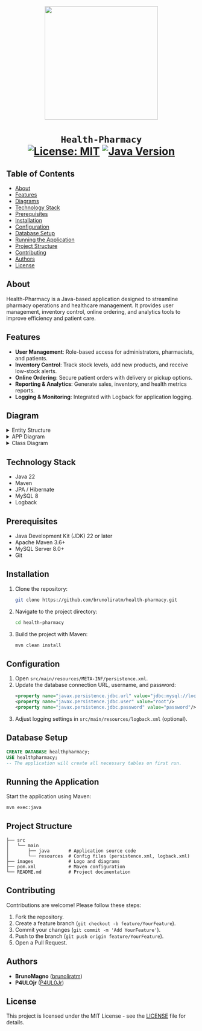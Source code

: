 <div align="center">
  <img src="images/logo.png" width="300" height="300">
   <h1 align="center">

`Health-Pharmacy` </br>
[![License: MIT](https://img.shields.io/badge/License-MIT-blue.svg)](LICENSE)
[![Java Version](https://img.shields.io/badge/Java-22-brightgreen.svg)](https://www.oracle.com/br/java/technologies/downloads/)

</h1>
</div>

## Table of Contents

- [About](#about)
- [Features](#features)
- [Diagrams](#diagram)
- [Technology Stack](#technology-stack)
- [Prerequisites](#prerequisites)
- [Installation](#installation)
- [Configuration](#configuration)
- [Database Setup](#database-setup)
- [Running the Application](#running-the-application)
- [Project Structure](#project-structure)
- [Contributing](#contributing)
- [Authors](#authors)
- [License](#license)

## About

Health-Pharmacy is a Java-based application designed to streamline pharmacy operations and healthcare management. It provides user management, inventory control, online ordering, and analytics tools to improve efficiency and patient care.

## Features

- **User Management**: Role-based access for administrators, pharmacists, and patients.
- **Inventory Control**: Track stock levels, add new products, and receive low-stock alerts.
- **Online Ordering**: Secure patient orders with delivery or pickup options.
- **Reporting & Analytics**: Generate sales, inventory, and health metrics reports.
- **Logging & Monitoring**: Integrated with Logback for application logging.

## Diagram
<details>
  <summary>Entity Structure</summary>

  ![Project1](images/estrutura.png)
</details>
<details>
  <summary>APP Diagram</summary>

  ![Project2](images/diagrama.png)
</details>
<details>
  <summary>Class Diagram</summary>

  ![Project3](images/diagramaDeClasse.png)
</details>


## Technology Stack

- Java 22
- Maven
- JPA / Hibernate
- MySQL 8
- Logback

## Prerequisites

- Java Development Kit (JDK) 22 or later
- Apache Maven 3.6+
- MySQL Server 8.0+
- Git

## Installation

1. Clone the repository:
   ```sh
   git clone https://github.com/brunoliratm/health-pharmacy.git
   ```
2. Navigate to the project directory:
   ```sh
   cd health-pharmacy
   ```
3. Build the project with Maven:
   ```sh
   mvn clean install
   ```

## Configuration

1. Open `src/main/resources/META-INF/persistence.xml`.
2. Update the database connection URL, username, and password:
   ```xml
   <property name="javax.persistence.jdbc.url" value="jdbc:mysql://localhost:3306/healthpharmacy"/>
   <property name="javax.persistence.jdbc.user" value="root"/>
   <property name="javax.persistence.jdbc.password" value="password"/>
   ```
3. Adjust logging settings in `src/main/resources/logback.xml` (optional).

## Database Setup

```sql
CREATE DATABASE healthpharmacy;
USE healthpharmacy;
-- The application will create all necessary tables on first run.
```

## Running the Application

Start the application using Maven:

```sh
mvn exec:java
```

## Project Structure

```plaintext
├── src
│   └── main
│       ├── java       # Application source code
│       └── resources  # Config files (persistence.xml, logback.xml)
├── images             # Logo and diagrams
├── pom.xml            # Maven configuration
└── README.md          # Project documentation
```

## Contributing

Contributions are welcome! Please follow these steps:

1. Fork the repository.
2. Create a feature branch (`git checkout -b feature/YourFeature`).
3. Commit your changes (`git commit -m 'Add YourFeature'`).
4. Push to the branch (`git push origin feature/YourFeature`).
5. Open a Pull Request.

## Authors

- **BrunoMagno** ([brunoliratm](https://github.com/brunoliratm))
- **P4ULOjr** ([P4UL0Jr](https://github.com/P4UL0Jr))

## License

This project is licensed under the MIT License - see the [LICENSE](LICENSE) file for details.
